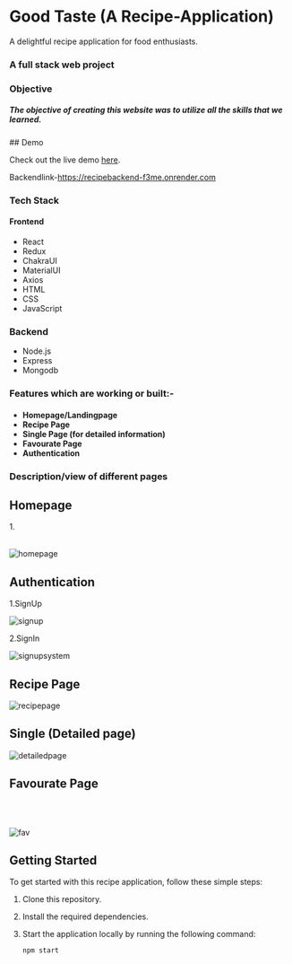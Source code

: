 <h1>Good Taste (A Recipe-Application)</h1>
<p>A delightful recipe application for food enthusiasts.</p>
<h3>A full stack web project</h3>
<h3>Objective</h3>
<h5>The objective of creating this website was to utilize all the skills that we learned.</h5>
## Demo

Check out the live demo [here](https://goodtasteappliaction.netlify.app/).

Backendlink-https://recipebackend-f3me.onrender.com

<h3>Tech Stack</h3>
<h4>Frontend</h4>
<ul>
  <li>
    React</li>
  <li>Redux</li>
  <li>ChakraUI</li>
  <li>MaterialUI</li>
  <li>Axios</li>

  <li>HTML</li>
  <li>CSS</li><li>JavaScript</li>
  </ul>
  
  <h3>Backend</h3>
  <ul>
  <li>Node.js</li>
   <li>Express</li>
   <li>Mongodb</li>
  </ul>
  

<h3>Features which are working or built:-</h3>

<h4>
<ul>
  <li>Homepage/Landingpage</li>
  <li>Recipe Page</li>
  <li>Single Page (for detailed information)</li>
  <li>Favourate Page </li>
 
  <li>Authentication</li>
    </ul>

  <h3>Description/view of different pages</h3>
  <h2>Homepage</h2>
  1.<br></br>
  
![homepage](https://github.com/sonuparjapat/Recipe-Application/assets/115461488/7a94624a-73e1-4ca3-be56-986e625ffde7)



<h2>Authentication</h2>
1.SignUp

![signup](https://github.com/sonuparjapat/Recipe-Application/assets/115461488/80301c09-a9af-4c24-81a2-1ab924490deb)


2.SignIn


![signupsystem](https://github.com/sonuparjapat/Recipe-Application/assets/115461488/b5e4dfc0-000e-4d8a-bf2f-7cacf4db44be)


<h2>Recipe Page </h3>


![recipepage](https://github.com/sonuparjapat/Recipe-Application/assets/115461488/f17238ce-485c-4730-9692-5c07d4329eaa)



<h2>Single (Detailed page)</h2>


![detailedpage](https://github.com/sonuparjapat/Recipe-Application/assets/115461488/c62ed93e-7613-4477-9bd9-d4c716a4f0b6)




<h2>Favourate Page</h2>
<br></br>

![fav](https://github.com/sonuparjapat/Recipe-Application/assets/115461488/ccd88f02-8d09-407e-bc80-1c615ed1a0d8)


## Getting Started

To get started with this recipe application, follow these simple steps:

1. Clone this repository.
2. Install the required dependencies.
3. Start the application locally by running the following command:
   
   ```shell
   npm start







